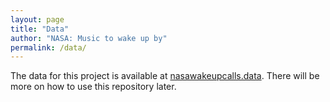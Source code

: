 ```yaml
---
layout: page
title: "Data"
author: "NASA: Music to wake up by"
permalink: /data/
---
```


The data for this project is available at [nasawakeupcalls.data](https://github.com/nasawakeupcalls/nasawakeupcalls.data).
There will be more on how to use this repository later.


